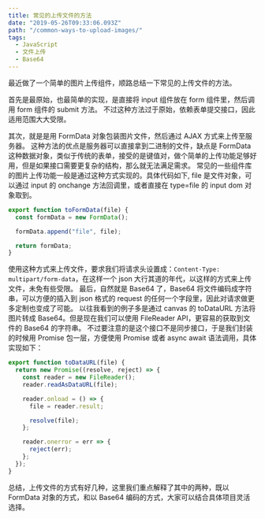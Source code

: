 ```yaml
---
title: 常见的上传文件的方法
date: "2019-05-26T09:33:06.093Z"
path: "/common-ways-to-upload-images/"
tags:
  - JavaScript
  - 文件上传
  - Base64
---
```


最近做了一个简单的图片上传组件，顺路总结一下常见的上传文件的方法。

首先是最原始，也最简单的实现，是直接将 input 组件放在 form 组件里，然后调用 form 组件的 submit 方法。
不过这种方法过于原始，依赖表单提交接口，因此适用范围大大受限。

其次，就是是用 FormData 对象包装图片文件，然后通过 AJAX 方式来上传至服务器。
这种方法的优点是服务器可以直接拿到二进制的文件，缺点是 FormData 这种数据对象，类似于传统的表单，接受的是键值对，做个简单的上传功能足够好用，但是如果接口需要更复杂的结构，那么就无法满足需求。
常见的一些组件库的图片上传功能一般是通过这种方式实现的。具体代码如下, file 是文件对象，可以通过 input 的 onchange 方法回调里，或者直接在 type=file 的 input dom 对象取到。

```javascript
export function toFormData(file) {
  const formData = new FormData();

  formData.append("file", file);

  return formData;
}
```

使用这种方式来上传文件，要求我们将请求头设置成：`Content-Type: multipart/form-data`，在这样一个 json 大行其道的年代，以这样的方式来上传文件，未免有些受限。
最后，自然就是 Base64 了，Base64 将文件编码成字符串，可以方便的插入到 json 格式的 request 的任何一个字段里，因此对请求做更多定制也变成了可能。
以往我看到的例子多是通过 canvas 的 toDataURL 方法将图片转成 Base64。但是现在我们可以使用 FileReader API，更容易的获取到文件的 Base64 的字符串。
不过要注意的是这个接口不是同步接口，于是我们封装的时候用 Promise 包一层，方便使用 Promise 或者 async await 语法调用，具体实现如下：

```javascript
export function toDataURL(file) {
  return new Promise((resolve, reject) => {
    const reader = new FileReader();
    reader.readAsDataURL(file);

    reader.onload = () => {
      file = reader.result;

      resolve(file);
    };

    reader.onerror = err => {
      reject(err);
    };
  });
}
```

总结，上传文件的方式有好几种，这里我们重点解释了其中的两种，既以 FormData 对象的方式，和以 Base64 编码的方式，大家可以结合具体项目灵活选择。
